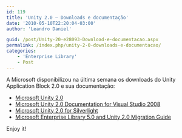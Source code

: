```yaml
---
id: 119
title: 'Unity 2.0 – Downloads e documentação'
date: '2010-05-10T22:20:04-03:00'
author: 'Leandro Daniel'

guid: /post/Unity-20-e28093-Download-e-documentacao.aspx
permalink: /index.php/unity-2-0-downloads-e-documentacao/
categories:
    - 'Enterprise Library'
    - Post
---
```


A Microsoft disponibilizou na última semana os downloads do Unity Application Block 2.0 e sua documentação:

- [Microsoft Unity 2.0](http://www.microsoft.com/downloads/details.aspx?FamilyId=2d24f179-e0a6-49d7-89c4-5b67d939f91b&displaylang=en)
- [Microsoft Unity 2.0 Documentation for Visual Studio 2008](http://www.microsoft.com/downloads/details.aspx?FamilyId=a07f63d6-62d9-4d34-9aab-5aa2d2d867a4&displaylang=en)
- [Microsoft Unity 2.0 for Silverlight](http://www.microsoft.com/downloads/details.aspx?familyid=03020964-57F3-4893-9E6C-3B1C281432C8&displaylang=en)
- [Microsoft Enterprise Library 5.0 and Unity 2.0 Migration Guide](http://entlib.codeplex.com/wikipage?title=EntLib5MigrationGuide)

Enjoy it!